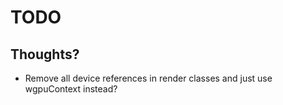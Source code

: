 # TODO

## Thoughts?
- Remove all device references in render classes and just use wgpuContext instead?